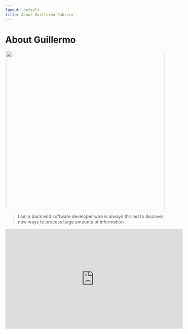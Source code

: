 ```yaml
---
layout: default
title: About Guillermo Cabrera
---
```


<div class="post">
  <h1 class="pageTitle">About Guillermo</h1>
</div>

<center><img src="{{ '/assets/img/memoSantorini.jpg' | prepend: site.baseurl }}" alt="" height="500"></center>

<blockquote>I am a back end software developer who is always thrilled to discover new ways to process large amounts of information</blockquote>

<iframe width="560" height="315" src="https://www.youtube.com/embed/UOk2Otr7-5o" frameborder="0" allowfullscreen></iframe>
